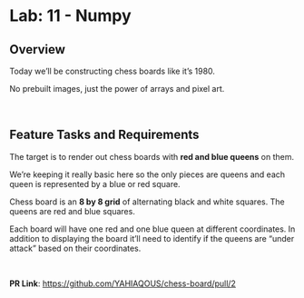 # Lab: 11 - Numpy

## Overview

Today we’ll be constructing chess boards like it’s 1980.

No prebuilt images, just the power of arrays and pixel art.

&nbsp;

## Feature Tasks and Requirements

The target is to render out chess boards with **red and blue queens** on them.

We’re keeping it really basic here so the only pieces are queens and each queen is represented by a blue or red square.

Chess board is an **8 by 8 grid** of alternating black and white squares. The queens are red and blue squares.

Each board will have one red and one blue queen at different coordinates. In addition to displaying the board it’ll need to identify if the queens are “under attack” based on their coordinates.

&nbsp;

**PR Link**: <https://github.com/YAHIAQOUS/chess-board/pull/2>
